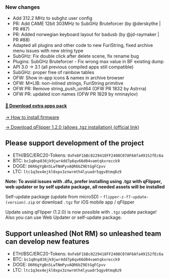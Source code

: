 ### New changes
* Add 312.2 MHz to subghz user config
* PR: Add CAME 12bit 303MHz to SubGHz Bruteforcer (by @derskythe | PR #87)
* PR: Added norwegian keyboard layout for badusb (by @jd-raymaker | PR #88)
* Adapted all plugins and other code to new FuriString, fixed archive menu issues with new string type
* SubGHz: Fix double click after delete scene, fix rename bug
* Plugins: SubGHz Bruteforcer - Fix wrong max value in BF existing dump
* API 3.0 -> 3.1 (all previous compiled apps still compatible)
* SubGHz: proper free of rainbow tables
* OFW: Show in-app icons & names in archive browser
* OFW: M*LIB: non-inlined strings, FuriString primitive
* OFW PR: Remove string_push_uint64 (OFW PR 1832 by Astrrra)
* OFW PR: updated icon names (OFW PR 1829 by nminaylov)

#### [🎲 Download extra apps pack](https://download-directory.github.io/?url=https://github.com/UberGuidoZ/Flipper/tree/main/Applications/Unleashed)

[-> How to install firmware](https://github.com/Eng1n33r/flipperzero-firmware/blob/dev/documentation/HowToInstall.md)

[-> Download qFlipper 1.2.0 (allows .tgz installation) (official link)](https://update.flipperzero.one/builds/qFlipper/1.2.0/)

## Please support development of the project
* ETH/BSC/ERC20-Tokens: `0xFebF1bBc8229418FF2408C07AF6Afa49152fEc6a`
* BTC: `bc1q0np836jk9jwr4dd7p6qv66d04vamtqkxrecck9`
* DOGE: `D6R6gYgBn5LwTNmPyvAQR6bZ9EtGgFCpvv`
* LTC: `ltc1q3ex4ejkl0xpx3znwrmth4lyuadr5qgv8tmq8z9`

**Note: To avoid issues with .dfu, prefer installing using .tgz with qFlipper, web updater or by self update package, all needed assets will be installed**

Self-update package (update from microSD) - `flipper-z-f7-update-(version).zip` or download `.tgz` for iOS mobile app / qFlipper

Update using qFlipper (1.2.0) is now possible with `.tgz` update package! Also you can use Web Updater or self-update package.


## Support unleashed (Not RM) so unleashed team can develop new features
* ETH/BSC/ERC20-Tokens: `0xFebF1bBc8229418FF2408C07AF6Afa49152fEc6a`
* BTC: `bc1q0np836jk9jwr4dd7p6qv66d04vamtqkxrecck9`
* DOGE: `D6R6gYgBn5LwTNmPyvAQR6bZ9EtGgFCpvv`
* LTC: `ltc1q3ex4ejkl0xpx3znwrmth4lyuadr5qgv8tmq8z9`
